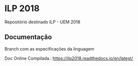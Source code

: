 # ILP 2018
Repositório destinado ILP - UEM 2018

Documentação
------

Branch com as especificações da linguagem

Doc Online Compilada.: https://ilp2018.readthedocs.io/en/latest/
